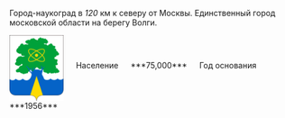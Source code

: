 <!--2021-10-17 15:05:26-->
Город-наукоград в *120* км к северу от Москвы. Единственный город московской области на берегу Волги.

<span class="dt">
  <img src="Dubna.svg" align="middle" width="96px"> &emsp; 
<span class="dtc">
  Население &emsp; ***75,000*** &emsp;
  Год основания &emsp; ***1956***
</span>
</span>